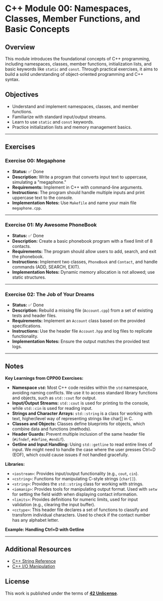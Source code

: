 # C++ Module 00: Namespaces, Classes, Member Functions, and Basic Concepts

## Overview
This module introduces the foundational concepts of C++ programming, including namespaces, classes, member functions, initialization lists, and basic keywords like `static` and `const`. Through practical exercises, it aims to build a solid understanding of object-oriented programming and C++ syntax.

## Objectives
- Understand and implement namespaces, classes, and member functions.
- Familiarize with standard input/output streams.
- Learn to use `static` and `const` keywords.
- Practice initialization lists and memory management basics.

---

## Exercises

### Exercise 00: Megaphone
- **Status:** ✅ Done
- **Description:** Write a program that converts input text to uppercase, simulating a "megaphone."
- **Requirements:** Implement in C++ with command-line arguments.
- **Instructions:** The program should handle multiple inputs and print uppercase text to the console.
- **Implementation Notes:** Use `Makefile` and name your main file `megaphone.cpp`.

---

### Exercise 01: My Awesome PhoneBook
- **Status:** ✅ Done
- **Description:** Create a basic phonebook program with a fixed limit of 8 contacts.
- **Requirements:** The program should allow users to add, search, and exit the phonebook.
- **Instructions:** Implement two classes, `PhoneBook` and `Contact`, and handle commands (ADD, SEARCH, EXIT).
- **Implementation Notes:** Dynamic memory allocation is not allowed; use static structures.

---

### Exercise 02: The Job of Your Dreams
- **Status:** ✅ Done
- **Description:** Rebuild a missing file (`Account.cpp`) from a set of existing tests and header files.
- **Requirements:** Implement an `Account` class based on the provided specifications.
- **Instructions:** Use the header file `Account.hpp` and log files to replicate functionality.
- **Implementation Notes:** Ensure the output matches the provided test logs.

---

## Notes

**Key Learnings from CPP00 Exercises:**

* **Namespace `std`:** Most C++ code resides within the `std` namespace, avoiding naming conflicts.  We use it to access standard library functions and objects, such as `std::cout` for output.
* **Input/Output Streams:** `std::cout` is used for printing to the console, while `std::cin` is used for reading input.
* **Strings and Character Arrays:** `std::string` is a class for working with text, higher/level way of representing strings like char[] in C.
* **Classes and Objects:** Classes define blueprints for objects, which combine data and functions (methods).
* **Header Guards:** Prevent multiple inclusion of the same header file (`#ifndef`, `#define`, `#endif`).
* **Getline and Input Handling:** Using `std::getline` to read entire lines of input.  We might need to handle the case where the user presses Ctrl+D (EOF), which could cause issues if not handled gracefully.

**Libraries:**

* `<iostream>`:  Provides input/output functionality (e.g., `cout`, `cin`).
* `<cstring>`: Functions for manipulating C-style strings (`char[]`).
* `<string>`: Provides the `std::string` class for working with strings.
* `<iomanip>`: Provides tools for manipulating output format. Used with `setw` for setting the field width when displaying contact information.
* `<limits>`: Provides definitions for numeric limits, used for input validation (e.g., clearing the input buffer).
* `<cctype>`: This header file declares a set of functions to classify and transform individual characters. Used to check if the contact number has any alphabet letter.


**Example: Handling Ctrl+D with Getline**


---

## Additional Resources
- [C++ String Reference](http://www.cplusplus.com/reference/string/string/)
- [C++ I/O Manipulation](http://www.cplusplus.com/reference/iomanip/)

## License
This work is published under the terms of **[42 Unlicense](../LICENSE)**.
